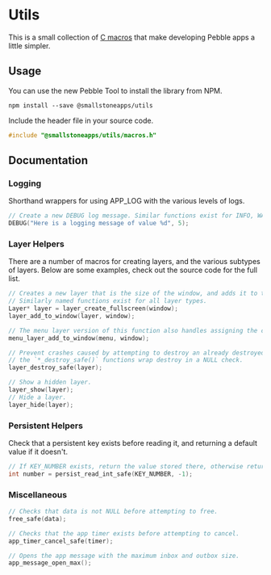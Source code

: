 # Utils

This is a small collection of [C macros][1] that make developing Pebble apps a little simpler.

## Usage

You can use the new Pebble Tool to install the library from NPM.

```
npm install --save @smallstoneapps/utils
```

Include the header file in your source code.

```c
#include "@smallstoneapps/utils/macros.h"
```

## Documentation

### Logging

Shorthand wrappers for using APP_LOG with the various levels of logs.

```c
// Create a new DEBUG log message. Similar functions exist for INFO, WARN and ERROR.
DEBUG("Here is a logging message of value %d", 5);
```

### Layer Helpers

There are a number of macros for creating layers, and the various subtypes of layers.
Below are some examples, check out the source code for the full list.

```c
// Creates a new layer that is the size of the window, and adds it to the window.
// Similarly named functions exist for all layer types.
Layer* layer = layer_create_fullscreen(window);
layer_add_to_window(layer, window);
```

```c
// The menu layer version of this function also handles assigning the click handlers.
menu_layer_add_to_window(menu, window);
```

```c
// Prevent crashes caused by attempting to destroy an already destroyed layer,
// the `*_destroy_safe()` functions wrap destroy in a NULL check.
layer_destroy_safe(layer);
```

```c
// Show a hidden layer.
layer_show(layer);
// Hide a layer.
layer_hide(layer);
```


### Persistent Helpers

Check that a persistent key exists before reading it, and returning a default value if it doesn't.

```c
// If KEY_NUMBER exists, return the value stored there, otherwise return -1
int number = persist_read_int_safe(KEY_NUMBER, -1);
```

### Miscellaneous

```c
// Checks that data is not NULL before attempting to free.
free_safe(data);
```

```c
// Checks that the app timer exists before attempting to cancel.
app_timer_cancel_safe(timer);
```

```c
// Opens the app message with the maximum inbox and outbox size.
app_message_open_max();
```

[1]: http://gcc.gnu.org/onlinedocs/cpp/Macros.html
